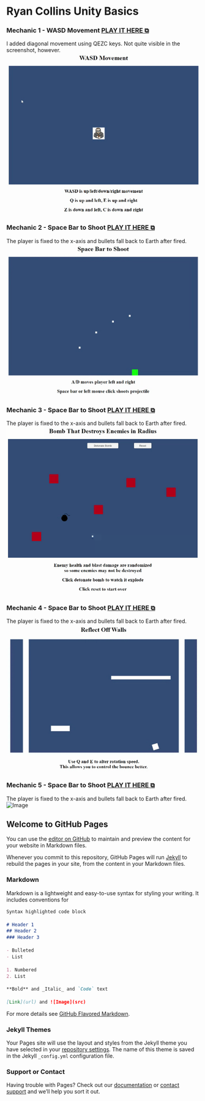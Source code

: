 # Ryan Collins Unity Basics
### Mechanic 1 - WASD Movement [PLAY IT HERE ⧉](https://ryscco.github.io/UnityBasics/Mechanic%201/build1/)
I added diagonal movement using QEZC keys. Not quite visible in the screenshot, however.<br>
![Image](Mechanic%201/demogif.gif)

### Mechanic 2 - Space Bar to Shoot [PLAY IT HERE ⧉](https://ryscco.github.io/UnityBasics/Mechanic%202/build1/)
The player is fixed to the x-axis and bullets fall back to Earth after fired.<br>
![Image](Mechanic%202/demogif.gif)

### Mechanic 3 - Space Bar to Shoot [PLAY IT HERE ⧉](https://ryscco.github.io/UnityBasics/Mechanic%203/build1/)
The player is fixed to the x-axis and bullets fall back to Earth after fired.<br>
![Image](Mechanic%203/demogif.gif)

### Mechanic 4 - Space Bar to Shoot [PLAY IT HERE ⧉](https://ryscco.github.io/UnityBasics/Mechanic%204/build1/)
The player is fixed to the x-axis and bullets fall back to Earth after fired.<br>
![Image](Mechanic%204/demogif.gif)

### Mechanic 5 - Space Bar to Shoot [PLAY IT HERE ⧉](https://ryscco.github.io/UnityBasics/Mechanic%205/build1/)
The player is fixed to the x-axis and bullets fall back to Earth after fired.<br>
![Image](Mechanic%205/demogif.gif)

## Welcome to GitHub Pages

You can use the [editor on GitHub](https://github.com/ryscco/UnityBasics/edit/main/README.md) to maintain and preview the content for your website in Markdown files.

Whenever you commit to this repository, GitHub Pages will run [Jekyll](https://jekyllrb.com/) to rebuild the pages in your site, from the content in your Markdown files.

### Markdown

Markdown is a lightweight and easy-to-use syntax for styling your writing. It includes conventions for

```markdown
Syntax highlighted code block

# Header 1
## Header 2
### Header 3

- Bulleted
- List

1. Numbered
2. List

**Bold** and _Italic_ and `Code` text

[Link](url) and ![Image](src)
```

For more details see [GitHub Flavored Markdown](https://guides.github.com/features/mastering-markdown/).

### Jekyll Themes

Your Pages site will use the layout and styles from the Jekyll theme you have selected in your [repository settings](https://github.com/ryscco/UnityBasics/settings/pages). The name of this theme is saved in the Jekyll `_config.yml` configuration file.

### Support or Contact

Having trouble with Pages? Check out our [documentation](https://docs.github.com/categories/github-pages-basics/) or [contact support](https://support.github.com/contact) and we’ll help you sort it out.
